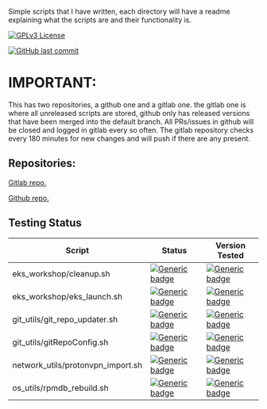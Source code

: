 Simple scripts  that I have written, each directory will have a readme explaining what the scripts are and their functionality is.

[![GPLv3 License](https://img.shields.io/github/license/flowalex-tech/scripts?style=flat-square)](https://opensource.org/licenses/)

[![GitHub last commit](https://img.shields.io/github/last-commit/flowalex-tech/scripts?style=flat-square)]()

# IMPORTANT:

This has two repositories, a github one and a gitlab one.  the gitlab one is where all unreleased scripts are stored, github only has released versions that have been merged into the default branch. All PRs/issues in github will be closed and logged in gitlab every so often.  The gitlab repository checks every 180 minutes for new changes and will push if there are any present.

## Repositories: 
[Gitlab repo.](https://gitlab.com/flowalex/scripts)

[Github repo.](https://github.com/flowalex-tech/scripts)


## Testing Status

|Script   | Status  | Version Tested |
|---|---|---|
|  eks_workshop/cleanup.sh | [![Generic badge](https://img.shields.io/badge/Passed-No-red.svg)](https://shields.io/)  | [![Generic badge](https://img.shields.io/badge/version-0.1-blue.svg)](https://shields.io/) |
|  eks_workshop/eks_launch.sh | [![Generic badge](https://img.shields.io/badge/Passed-No-red.svg)](https://shields.io/)  | [![Generic badge](https://img.shields.io/badge/version-0.1-blue.svg)](https://shields.io/) |
| git_utils/git_repo_updater.sh |  [![Generic badge](https://img.shields.io/badge/Passed-Yes-green.svg)](https://shields.io/)  | [![Generic badge](https://img.shields.io/badge/version-0.1-blue.svg)](https://shields.io/) |
| git_utils/gitRepoConfig.sh |  [![Generic badge](https://img.shields.io/badge/Passed-Yes-green.svg)](https://shields.io/)  | [![Generic badge](https://img.shields.io/badge/version-0.1-blue.svg)](https://shields.io/) |
| network_utils/protonvpn_import.sh |  [![Generic badge](https://img.shields.io/badge/Passed-No-red.svg)](https://shields.io/)  | [![Generic badge](https://img.shields.io/badge/version-0.1-blue.svg)](https://shields.io/) |
| os_utils/rpmdb_rebuild.sh |  [![Generic badge](https://img.shields.io/badge/Passed-Yes-green.svg)](https://shields.io/)  | [![Generic badge](https://img.shields.io/badge/version-0.1-blue.svg)](https://shields.io/) |
